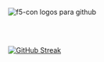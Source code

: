 ![f5-con logos para github](https://user-images.githubusercontent.com/87613058/132746993-2432682e-84c4-409f-afa0-e92eceed5bc4.jpg)




<br/>
<br>
  
[![GitHub Streak](https://github-readme-streak-stats.herokuapp.com/?user=J-MRodriguez&theme=radical)](https://git.io/streak-stats) 

<br>
